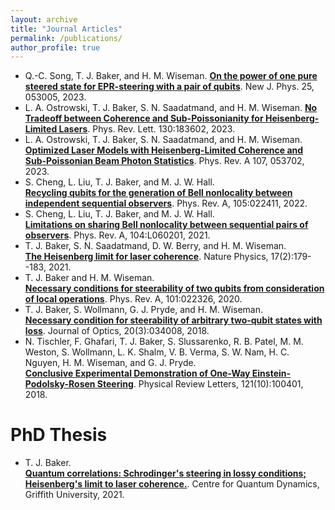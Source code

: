 ```yaml
---
layout: archive
title: "Journal Articles"
permalink: /publications/
author_profile: true
---
```


* Q.-C. Song, T. J. Baker, and H. M. Wiseman.
[**On the power of one pure steered state for EPR-steering with a pair of qubits**](https://iopscience.iop.org/article/10.1088/1367-2630/accfba). New J. Phys. 25, 053005, 2023.
* L. A. Ostrowski, T. J. Baker, S. N. Saadatmand, and H. M. Wiseman.
[**No Tradeoff between Coherence and Sub-Poissonianity for Heisenberg-Limited Lasers**](https://journals.aps.org/prl/abstract/10.1103/PhysRevLett.130.183602). Phys. Rev. Lett. 130:183602, 2023.
* L. A. Ostrowski, T. J. Baker, S. N. Saadatmand, and H. M. Wiseman.
[**Optimized Laser Models with Heisenberg-Limited Coherence and Sub-Poissonian Beam Photon Statistics**](https://journals.aps.org/pra/abstract/10.1103/PhysRevA.107.053702). Phys. Rev. A 107, 053702, 2023.
* S. Cheng, L. Liu, T. J. Baker, and M. J. W. Hall.  
[**Recycling qubits for the generation of Bell nonlocality between independent sequential observers**](https://link.aps.org/doi/10.1103/PhysRevA.105.022411). Phys. Rev. A, 105:022411, 2022.
* S. Cheng, L. Liu, T. J. Baker, and M. J. W. Hall.  
[**Limitations on sharing Bell nonlocality between sequential pairs of observers**](https://link.aps.org/doi/10.1103/PhysRevA.104.L060201). Phys. Rev. A, 104:L060201, 2021.
* T. J. Baker, S. N. Saadatmand, D. W. Berry, and H. M. Wiseman.  
[**The Heisenberg limit for laser coherence**](https://doi.org/10.1038/s41567-020-01049-3). Nature Physics, 17(2):179--183, 2021.
* T. J. Baker and H. M. Wiseman.  
[**Necessary conditions for steerability of two qubits from consideration of local operations**](https://link.aps.org/doi/10.1103/PhysRevA.101.022326). Phys. Rev. A, 101:022326, 2020.
* T. J. Baker, S. Wollmann, G. J. Pryde, and H. M. Wiseman.  
[**Necessary condition for steerability of arbitrary two-qubit states with loss**](https://doi.org/10.1088/2040-8986/aaaa3c). Journal of Optics, 20(3):034008, 2018.
* N. Tischler, F. Ghafari, T. J. Baker, S. Slussarenko, R. B. Patel, M. M. Weston, S. Wollmann, L. K. Shalm, V. B. Verma, S. W. Nam, H. C. Nguyen, H. M. Wiseman, and G. J. Pryde.  
[**Conclusive Experimental Demonstration of One-Way Einstein-Podolsky-Rosen Steering**](https://doi.org/10.1103/PhysRevLett.121.100401). Physical Review Letters, 121(10):100401, 2018.


<!---Preprints--->
<!---===--->



PhD Thesis
===

* T. J. Baker.  
[**Quantum correlations: Schrodinger's steering in lossy conditions; Heisenberg's limit to laser coherence.**](https://doi.org/10.25904/1912/4240). Centre for Quantum Dynamics, Griffith University, 2021.



